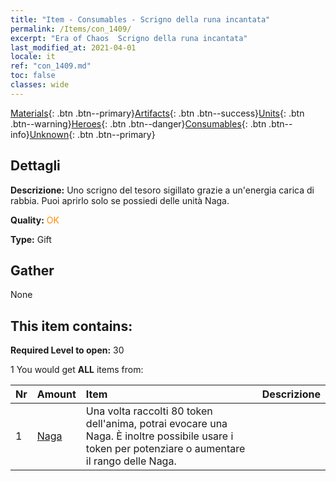```yaml
---
title: "Item - Consumables - Scrigno della runa incantata"
permalink: /Items/con_1409/
excerpt: "Era of Chaos  Scrigno della runa incantata"
last_modified_at: 2021-04-01
locale: it
ref: "con_1409.md"
toc: false
classes: wide
---
```

 [Materials](/it/Items/){: .btn .btn--primary}[Artifacts](/it/Items/Artifacts/){: .btn .btn--success}[Units](/it/Items/Units/){: .btn .btn--warning}[Heroes](/it/Items/Heroes/){: .btn .btn--danger}[Consumables](/it/Items/Consumables/){: .btn .btn--info}[Unknown](/it/Items/Unknown/){: .btn .btn--primary}

## Dettagli
 **Descrizione:** Uno scrigno del tesoro sigillato grazie a un'energia carica di rabbia. Puoi aprirlo solo se possiedi delle unità Naga.

 **Quality:** <span style="color: #FF8C00">OK</span>

 **Type:** Gift

## Gather

  None

## This item contains:

 **Required Level to open:** 30

 1 You would get **ALL** items  from:

  | Nr | Amount |     Item    | Descrizione |
  |:---|:-------|:------------|:-----------:|
  | 1 | [Naga](/it/Items/unt_240/) | Una volta raccolti 80 token dell'anima, potrai evocare una Naga. È inoltre possibile usare i token per potenziare o aumentare il rango delle Naga. | 
